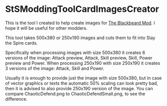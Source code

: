 # StSModdingToolCardImagesCreator

This is the tool I created to help create images for [The Blackbeard Mod](https://github.com/JohnnyBazooka89/StSModTheBlackbeard). I hope it will be useful for other modders.

This tool takes 500x380 or 250x190 images and cuts them to fit into Slay the Spire cards. 

Specifically when processing images with size 500x380 it creates 6 versions of the image: Attack preview, Attack, Skill preview, Skill, Power preview and Power. When processing 250x190 with size 250x190 it creates 3 versions of the image: Attack, Skill and Power.

Usually it is enough to provide just the image with size 500x380, but in case of vector graphics or texts the automatic 50% scaling can look pretty bad, then it is advised to also provide 250x190 version of the image. You can compare ChaoticDefend.png to ChaoticDefendSmall.png, to see the difference.  